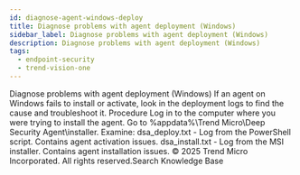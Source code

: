 ```yaml
---
id: diagnose-agent-windows-deploy
title: Diagnose problems with agent deployment (Windows)
sidebar_label: Diagnose problems with agent deployment (Windows)
description: Diagnose problems with agent deployment (Windows)
tags:
  - endpoint-security
  - trend-vision-one
---
```


 Diagnose problems with agent deployment (Windows) If an agent on Windows fails to install or activate, look in the deployment logs to find the cause and troubleshoot it. Procedure Log in to the computer where you were trying to install the agent. Go to %appdata%\Trend Micro\Deep Security Agent\installer. Examine: dsa_deploy.txt - Log from the PowerShell script. Contains agent activation issues. dsa_install.txt - Log from the MSI installer. Contains agent installation issues. © 2025 Trend Micro Incorporated. All rights reserved.Search Knowledge Base